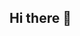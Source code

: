 ## Hi there 👋

<!--
**L0ckD3mon/L0ckD3mon** is a ✨ _special_ ✨ repository because its `README.md` (this file) appears on your GitHub profile.

Here are some ideas to get you started:

- 🔭 I’m currently working on My projects
- 🌱 I’m currently learning Python
- 👯 I’m looking to collaborate on Nothing now
- 🤔 I’m looking for help with Sql
- 💬 Ask me about ...
- 📫 How to reach me: Here in Github
- 😄 Pronouns: he
-->
